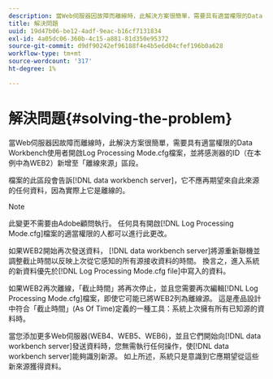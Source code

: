 ```yaml
---
description: 當Web伺服器因故障而離線時，此解決方案很簡單，需要具有適當權限的Data Workbench使用者開啟Log Processing Mode.cfg檔案，並將感測器的ID（在本例中為WEB2）新增至「離線來源」區段。
title: 解決問題
uuid: 19d47b06-be12-4adf-9eac-b16cf7131834
exl-id: 4a05dc06-360b-4c15-a881-81d350e95372
source-git-commit: d9df90242ef96188f4e4b5e6d04cfef196b0a628
workflow-type: tm+mt
source-wordcount: '317'
ht-degree: 1%

---
```


# 解決問題{#solving-the-problem}

當Web伺服器因故障而離線時，此解決方案很簡單，需要具有適當權限的Data Workbench使用者開啟Log Processing Mode.cfg檔案，並將感測器的ID（在本例中為WEB2）新增至「離線來源」區段。

檔案的此區段會告訴[!DNL data workbench server]，它不應再期望來自此來源的任何資料，因為實際上它是離線的。

>[!NOTE]
>
>此變更不需要由Adobe顧問執行。 任何具有開啟[!DNL Log Processing Mode.cfg]檔案的適當權限的人都可以進行此更改。

如果WEB2開始再次發送資料， [!DNL data workbench server]將源重新聯機並調整截止時間以反映上次從它感知的所有源接收資料的時間。 換言之，進入系統的新資料優先於[!DNL Log Processing Mode.cfg file]中寫入的資料。

如果WEB2再次離線，「截止時間」將再次停止，並且您需要再次編輯[!DNL Log Processing Mode.cfg]檔案，即使它可能已將WEB2列為離線源。 這是產品設計中符合「截止時間」(As Of Time)定義的一種工具：系統上次擁有所有已知源的資料時。

當您添加更多Web伺服器(WEB4、WEB5、WEB6)，並且它們開始向[!DNL data workbench server]發送資料時，您無需執行任何操作，使[!DNL data workbench server]能夠識別新源。 如上所述，系統只是意識到它應期望從這些新來源獲得資料。
